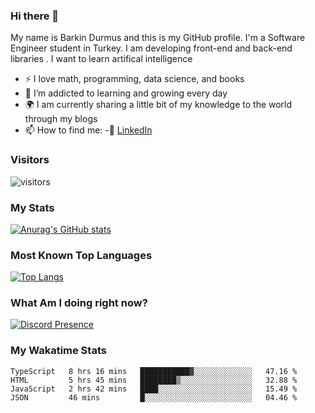 ### Hi there 👋

My name is Barkin Durmus and this is my GitHub profile. I'm a Software Engineer student in Turkey. I am developing front-end and back-end libraries . I want to learn artifical intelligence

- :zap: I love math, programming, data science, and books
- 🌱 I’m addicted to learning and growing every day
- :earth_africa: I am currently sharing a little bit of my knowledge to the world through my blogs
- 📫 How to find me: 
 -:office: [LinkedIn](https://www.linkedin.com/in/barkin-durmus-84b55517b/)
  











### Visitors








![visitors](https://visitor-badge.glitch.me/badge?page_id=page.id) 












### My Stats




[![Anurag's GitHub stats](https://github-readme-stats.vercel.app/api?username=developerbarkinez)](https://github.com/anuraghazra/github-readme-stats)






### Most Known Top Languages




[![Top Langs](https://github-readme-stats.vercel.app/api/top-langs/?username=developerbarkinez)](https://github.com/anuraghazra/github-readme-stats)




### What Am I doing right now?







[![Discord Presence](https://lanyard-profile-readme.vercel.app/api/849899112677769276)](https://discord.com/users/849899112677769276)



### My Wakatime Stats

<!--START_SECTION:waka-->
```text
TypeScript   8 hrs 16 mins   ███████████▓░░░░░░░░░░░░░   47.16 % 
HTML         5 hrs 45 mins   ████████▒░░░░░░░░░░░░░░░░   32.88 % 
JavaScript   2 hrs 42 mins   ████░░░░░░░░░░░░░░░░░░░░░   15.49 % 
JSON         46 mins         █░░░░░░░░░░░░░░░░░░░░░░░░   04.46 % 
```
<!--END_SECTION:waka-->




